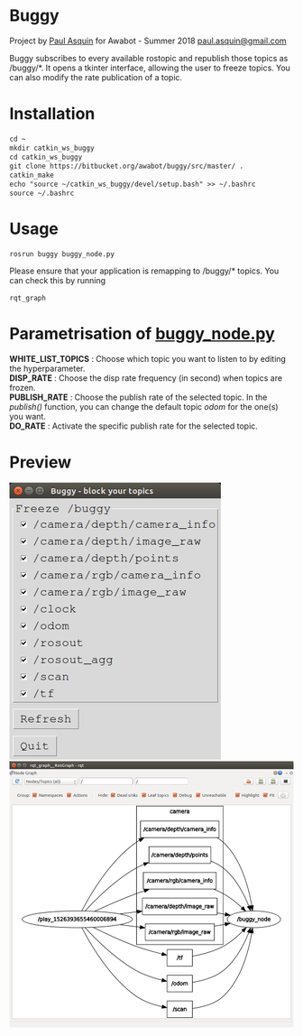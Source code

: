 # Buggy

Project by [Paul Asquin](https://www.linkedin.com/in/paulasquin/) for Awabot - Summer 2018 paul.asquin@gmail.com  
  
Buggy subscribes to every available rostopic and republish those topics as /buggy/\*.
It opens a tkinter interface, allowing the user to freeze topics.
You can also modify the rate publication of a topic.

# Installation
```
cd ~
mkdir catkin_ws_buggy
cd catkin_ws_buggy
git clone https://bitbucket.org/awabot/buggy/src/master/ .
catkin_make
echo "source ~/catkin_ws_buggy/devel/setup.bash" >> ~/.bashrc
source ~/.bashrc
```

# Usage
```
rosrun buggy buggy_node.py
```
Please ensure that your application is remapping to /buggy/* topics. You can check this by running 
```
rqt_graph
```

# Parametrisation of [buggy_node.py](src/buggy/src/buggy_node.py)  
**WHITE_LIST_TOPICS** : Choose which topic you want to listen to by editing the  hyperparameter.  
**DISP_RATE** : Choose the disp rate frequency (in second) when topics are frozen.  
**PUBLISH_RATE** : Choose the publish rate of the selected topic.
In the _publish()_ function, you can change the default topic _odom_ for the one(s) you want.  
**DO_RATE** : Activate the specific publish rate for the selected topic.  

# Preview

![Buggy GUI](doc/buggy_interface.png?raw=true "Buggy GUI")
![Buggy RQT Graph](doc/buggy_rqt_graph.png?raw=true "Buggy RQT Graph")